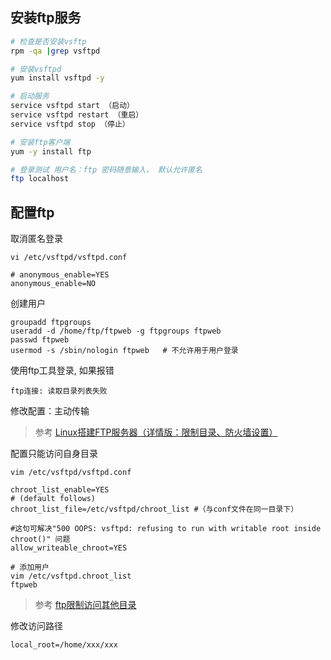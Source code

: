 
## 安装ftp服务
```bash
# 检查是否安装vsftp
rpm -qa |grep vsftpd  

# 安装vsftpd
yum install vsftpd -y  

# 启动服务
service vsftpd start （启动）
service vsftpd restart （重启）
service vsftpd stop （停止）

# 安装ftp客户端
yum -y install ftp

# 登录测试 用户名：ftp 密码随意输入， 默认允许匿名
ftp localhost 

```

## 配置ftp
取消匿名登录

```
vi /etc/vsftpd/vsftpd.conf

# anonymous_enable=YES
anonymous_enable=NO

```
创建用户
```
groupadd ftpgroups
useradd -d /home/ftp/ftpweb -g ftpgroups ftpweb
passwd ftpweb
usermod -s /sbin/nologin ftpweb   # 不允许用于用户登录
```

使用ftp工具登录, 如果报错
```
ftp连接: 读取目录列表失败
```
修改配置：主动传输


>参考
> [Linux搭建FTP服务器（详情版：限制目录、防火墙设置）](https://www.jianshu.com/p/d7699d2dd2a3)


配置只能访问自身目录
```
vim /etc/vsftpd/vsftpd.conf

chroot_list_enable=YES
# (default follows)
chroot_list_file=/etc/vsftpd/chroot_list #（与conf文件在同一目录下）

#这句可解决"500 OOPS: vsftpd: refusing to run with writable root inside chroot()" 问题
allow_writeable_chroot=YES

# 添加用户
vim /etc/vsftpd.chroot_list
ftpweb
```

>参考
> [ftp限制访问其他目录](https://blog.csdn.net/qq_24142325/article/details/73224828)

修改访问路径
```
local_root=/home/xxx/xxx
```



